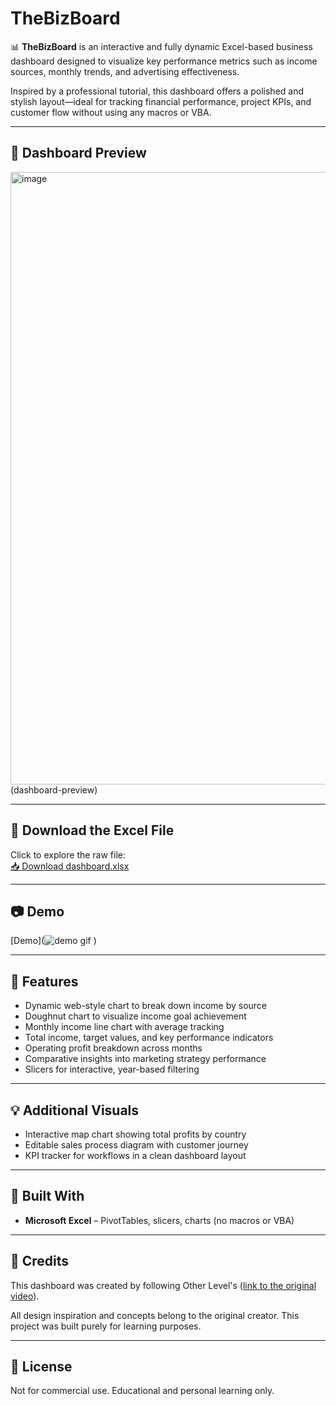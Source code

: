 # TheBizBoard

📊 **TheBizBoard** is an interactive and fully dynamic Excel-based business dashboard designed to visualize key performance metrics such as income sources, monthly trends, and advertising effectiveness.

Inspired by a professional tutorial, this dashboard offers a polished and stylish layout—ideal for tracking financial performance, project KPIs, and customer flow without using any macros or VBA.

---


## 📸 Dashboard Preview

<img width="1912" height="980" alt="image" src="https://github.com/user-attachments/assets/9c521df2-8733-44bf-b7bc-947d78d86ab8" />
(dashboard-preview)

---

## 📁 Download the Excel File

Click to explore the raw file:  
[📥 Download dashboard.xlsx](https://1drv.ms/x/c/be1c93a5d078d3f2/ERS-MN115GZPpKsk_Wfz03cB66cyoJD5dKIZOxooHcNGXg?e=Q368lS)

---
## 📷 Demo

[Demo](![demo gif](https://github.com/user-attachments/assets/5e0be9fa-7450-4e7a-b588-416dda0bb931)
)

---

## 🚀 Features
- Dynamic web-style chart to break down income by source
- Doughnut chart to visualize income goal achievement
- Monthly income line chart with average tracking
- Total income, target values, and key performance indicators
- Operating profit breakdown across months
- Comparative insights into marketing strategy performance
- Slicers for interactive, year-based filtering

---

## 💡 Additional Visuals
- Interactive map chart showing total profits by country
- Editable sales process diagram with customer journey
- KPI tracker for workflows in a clean dashboard layout

---

## 📂 Built With
- **Microsoft Excel** – PivotTables, slicers, charts (no macros or VBA)

---

## 📝 Credits
This dashboard was created by following Other Level's ([link to the original video](https://www.youtube.com/watch?v=z26zbiGJnd4&list=PLq3s2PiPRhR6JZKWek94USTBOkte3Ae75&index=2)). 

All design inspiration and concepts belong to the original creator. This project was built purely for learning purposes.

---

## 📎 License
Not for commercial use. Educational and personal learning only.
